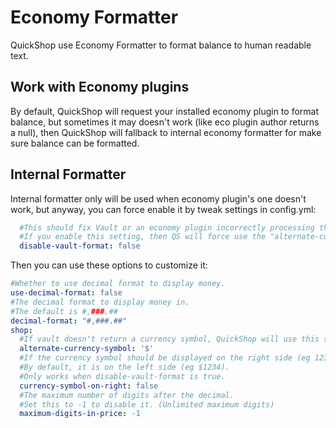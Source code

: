 # Economy Formatter

QuickShop use Economy Formatter to format balance to human readable text.

## Work with Economy plugins

By default, QuickShop will request your installed economy plugin to format balance, but sometimes it may doesn't work (like eco plugin author returns a null), then QuickShop will fallback to internal economy formatter for make sure balance can be formatted.

## Internal Formatter

Internal formatter only will be used when economy plugin's one doesn't work, but anyway, you can force enable it by tweak settings in config.yml:

```yaml
  #This should fix Vault or an economy plugin incorrectly processing the price and returning a "0" result.
  #If you enable this setting, then QS will force use the "alternate-currency-symbol".
  disable-vault-format: false
```

Then you can use these options to customize it:

```yaml
#Whether to use decimal format to display money.
use-decimal-format: false
#The decimal format to display money in.
#The default is #,###.##
decimal-format: "#,###.##"
shop:
  #If vault doesn't return a currency symbol, QuickShop will use this symbol.
  alternate-currency-symbol: '$'
  #If the currency symbol should be displayed on the right side (eg 1234$).
  #By default, it is on the left side (eg $1234).
  #Only works when disable-vault-format is true.
  currency-symbol-on-right: false
  #The maximum number of digits after the decimal.
  #Set this to -1 to disable it. (Unlimited maximum digits)
  maximum-digits-in-price: -1
```